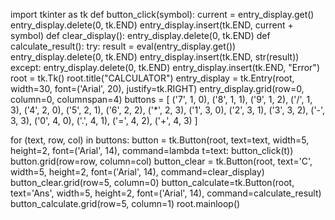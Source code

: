 import tkinter as tk
def button_click(symbol):
    current = entry_display.get()
    entry_display.delete(0, tk.END)
    entry_display.insert(tk.END, current + symbol)
def clear_display():
    entry_display.delete(0, tk.END)
def calculate_result():
    try:
        result = eval(entry_display.get())
        entry_display.delete(0, tk.END)
        entry_display.insert(tk.END, str(result))
    except:
        entry_display.delete(0, tk.END)
        entry_display.insert(tk.END, "Error")
root = tk.Tk()
root.title("CALCULATOR")
entry_display = tk.Entry(root, width=30, font=('Arial', 20), justify=tk.RIGHT)
entry_display.grid(row=0, column=0, columnspan=4)
buttons = [
    ('7', 1, 0), ('8', 1, 1), ('9', 1, 2), ('/', 1, 3),
    ('4', 2, 0), ('5', 2, 1), ('6', 2, 2), ('*', 2, 3),
    ('1', 3, 0), ('2', 3, 1), ('3', 3, 2), ('-', 3, 3),
    ('0', 4, 0), ('.', 4, 1), ('=', 4, 2), ('+', 4, 3)
]

for (text, row, col) in buttons:
    button = tk.Button(root, text=text, width=5, height=2, font=('Arial', 14),
                       command=lambda t=text: button_click(t))
    button.grid(row=row, column=col)
button_clear = tk.Button(root, text='C', width=5, height=2, font=('Arial', 14),
                         command=clear_display)
button_clear.grid(row=5, column=0)
button_calculate=tk.Button(root, text='Ans', width=5, height=2, font=('Arial', 14),
                        command=calculate_result)
button_calculate.grid(row=5, column=1)
root.mainloop()
